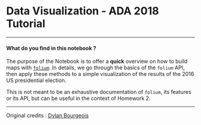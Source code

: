 # Data Visualization - ADA 2018 Tutorial

---

#### What do you find in this notebook ?

The purpose of the Notebook is to offer a **quick** overview on how to build maps with [`folium`](https://folium.readthedocs.io/en/latest/). In details, we go through the basics of the `folium` API, then apply these methods to a simple visualization of the results of the 2016 US presidential election.

This is not meant to be an exhaustive documentation of `folium`, its features or its API, but can be useful in the context of Homework 2.

---

Original credits : [Dylan Bourgeois](github.com/dtsbourg/)